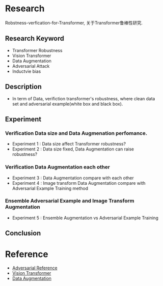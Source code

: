 # Research
Robstness-verfication-for-Transformer, 关于Transformer鲁棒性研究.

## Research Keyword
- Transformer Robustness
- Vision Transformer
- Data Augmentation
- Adversarial Attack
- Inductvie bias

## Description
- In term of Data, verifiction transformer's robustness, where clean data set and adversarial example(white box and black box).

## Experiment
### Verification Data size and Data Augmenation perfomance.
- Experiment 1 : Data size affect Transformer robustness?
- Experiment 2 : Data size fixed, Data Augmentation can raise robustness?

### Verification Data Augmentation each other
- Experiment 3 : Data Augmentation compare with each other
- Experiment 4 : Image transform Data Augmentation compare with Adversarial Example Training method

### Ensemble Adversarial Example and Image Transform Augmentation
- Experiment 5 : Ensemble Augmentation vs Adversarial Example Training

## Conclusion

# Reference
- <a href='https://github.com/LEEJONGHEON/Adversarial-reference/blob/main/README.md'>Adversarial Reference</a>
- <a href='https://github.com/LEEJONGHEON/Vision-Transformer'>Vision Transformer</a>
- <a href='https://github.com/LEEJONGHEON/Data_Augmentation/edit/main/README.md'>Data Augmentation</a>




